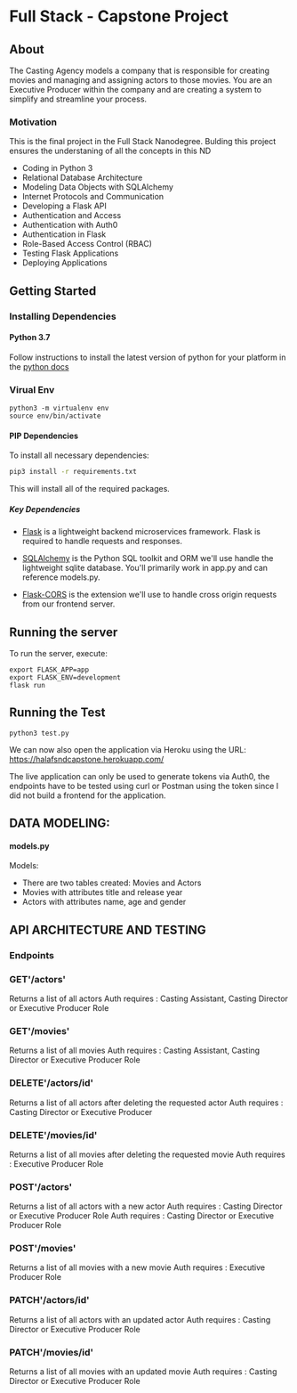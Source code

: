 # Full Stack - Capstone Project

## About
The Casting Agency models a company that is responsible for creating movies and managing and assigning actors to those movies. You are an Executive Producer within the company and are creating a system to simplify and streamline your process.

### Motivation
This is the final project in the Full Stack Nanodegree.
Bulding this project ensures the understaning of all the concepts in this ND
- Coding in Python 3
- Relational Database Architecture
- Modeling Data Objects with SQLAlchemy
- Internet Protocols and Communication
- Developing a Flask API
- Authentication and Access
- Authentication with Auth0
- Authentication in Flask
- Role-Based Access Control (RBAC)
- Testing Flask Applications
- Deploying Applications

## Getting Started

### Installing Dependencies

#### Python 3.7

Follow instructions to install the latest version of python for your platform in the [python docs](https://docs.python.org/3/using/unix.html#getting-and-installing-the-latest-version-of-python)

### Virual Env
```
python3 -m virtualenv env
source env/bin/activate
```

#### PIP Dependencies

To install all necessary dependencies:

```bash
pip3 install -r requirements.txt
```

This will install all of the required packages.

##### Key Dependencies

- [Flask](http://flask.pocoo.org/)  is a lightweight backend microservices framework. Flask is required to handle requests and responses.

- [SQLAlchemy](https://www.sqlalchemy.org/) is the Python SQL toolkit and ORM we'll use handle the lightweight sqlite database. You'll primarily work in app.py and can reference models.py. 

- [Flask-CORS](https://flask-cors.readthedocs.io/en/latest/#) is the extension we'll use to handle cross origin requests from our frontend server. 

## Running the server

To run the server, execute:
```
export FLASK_APP=app
export FLASK_ENV=development
flask run
```
## Running the Test
```
python3 test.py
```
We can now also open the application via Heroku using the URL:
https://halafsndcapstone.herokuapp.com/

The live application can only be used to generate tokens via Auth0, the endpoints have to be tested using curl or Postman 
using the token since I did not build a frontend for the application.

## DATA MODELING:
#### models.py
Models:
- There are two tables created: Movies and Actors
- Movies with attributes title and release year
- Actors with attributes name, age and gender

## API ARCHITECTURE AND TESTING
### Endpoints

### GET'/actors'
Returns a list of all actors 
Auth requires : Casting Assistant, Casting Director or Executive Producer Role

### GET'/movies'
Returns a list of all movies
Auth requires : Casting Assistant, Casting Director or Executive Producer Role

### DELETE'/actors/id'
Returns a list of all actors after deleting the requested actor
Auth requires : Casting Director or Executive Producer

### DELETE'/movies/id'
Returns a list of all movies after deleting the requested movie
Auth requires : Executive Producer Role

### POST'/actors'
Returns a list of all actors with a new actor
Auth requires : Casting Director or Executive Producer Role
Auth requires : Casting Director or Executive Producer Role

### POST'/movies' 
Returns a list of all movies with a new movie
Auth requires : Executive Producer Role

### PATCH'/actors/id'
Returns a list of all actors with an updated actor
Auth requires : Casting Director or Executive Producer Role
### PATCH'/movies/id'
Returns a list of all movies with an updated movie
Auth requires : Casting Director or Executive Producer Role